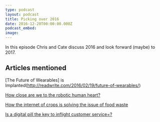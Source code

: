 ```yaml
---
type: podcast
layout: podcast
title: Picking over 2016
date: 2016-12-20T00:00:00.000Z
podcast_embed:
image:
---
```


In this episode Chris and Cate discuss 2016 and look forward (maybe) to 2017.

## Articles mentioned

[The Future of Wearables] is Implanted(http://readwrite.com/2016/02/19/future-of-wearables/)

[How close are we to the robotic human heart?](http://readwrite.com/2016/09/07/how-close-are-we-to-the-robotic-human-heart-dt4/)

[How the internet of crops is solving the issue of food waste](http://readwrite.com/2016/12/06/how-the-internet-of-crops-is-solving-the-issue-of-food-waste-il1/)

[Is a digital pill the key to inflight customer service=?](http://readwrite.com/2016/12/09/is-a-digital-pill-the-key-to-in-flight-customer-service-hl1/)
